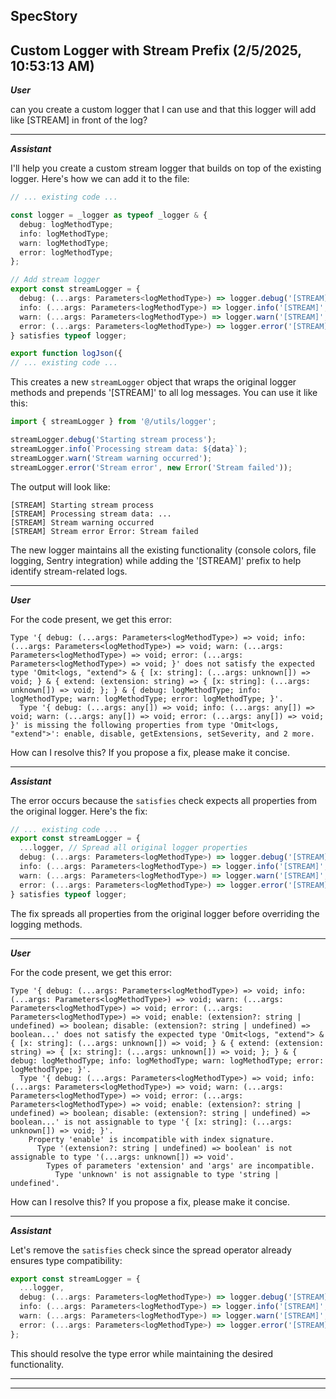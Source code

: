 ## SpecStory

## Custom Logger with Stream Prefix (2/5/2025, 10:53:13 AM)

_**User**_

can you create a custom logger that I can use and that this logger will add like [STREAM] in front of the log?

---

_**Assistant**_

I'll help you create a custom stream logger that builds on top of the existing logger. Here's how we can add it to the file:

```typescript:utils/logger.ts
// ... existing code ...

const logger = _logger as typeof _logger & {
  debug: logMethodType;
  info: logMethodType;
  warn: logMethodType;
  error: logMethodType;
};

// Add stream logger
export const streamLogger = {
  debug: (...args: Parameters<logMethodType>) => logger.debug('[STREAM]', ...args),
  info: (...args: Parameters<logMethodType>) => logger.info('[STREAM]', ...args),
  warn: (...args: Parameters<logMethodType>) => logger.warn('[STREAM]', ...args),
  error: (...args: Parameters<logMethodType>) => logger.error('[STREAM]', ...args),
} satisfies typeof logger;

export function logJson({
// ... existing code ...
```

This creates a new `streamLogger` object that wraps the original logger methods and prepends '[STREAM]' to all log messages. You can use it like this:

```typescript
import { streamLogger } from '@/utils/logger';

streamLogger.debug('Starting stream process');
streamLogger.info(`Processing stream data: ${data}`);
streamLogger.warn('Stream warning occurred');
streamLogger.error('Stream error', new Error('Stream failed'));
```

The output will look like:
```
[STREAM] Starting stream process
[STREAM] Processing stream data: ...
[STREAM] Stream warning occurred
[STREAM] Stream error Error: Stream failed
```

The new logger maintains all the existing functionality (console colors, file logging, Sentry integration) while adding the '[STREAM]' prefix to help identify stream-related logs.

---

_**User**_

For the code present, we get this error:
```
Type '{ debug: (...args: Parameters<logMethodType>) => void; info: (...args: Parameters<logMethodType>) => void; warn: (...args: Parameters<logMethodType>) => void; error: (...args: Parameters<logMethodType>) => void; }' does not satisfy the expected type 'Omit<logs, "extend"> & { [x: string]: (...args: unknown[]) => void; } & { extend: (extension: string) => { [x: string]: (...args: unknown[]) => void; }; } & { debug: logMethodType; info: logMethodType; warn: logMethodType; error: logMethodType; }'.
  Type '{ debug: (...args: any[]) => void; info: (...args: any[]) => void; warn: (...args: any[]) => void; error: (...args: any[]) => void; }' is missing the following properties from type 'Omit<logs, "extend">': enable, disable, getExtensions, setSeverity, and 2 more.
```
How can I resolve this? If you propose a fix, please make it concise.

---

_**Assistant**_

The error occurs because the `satisfies` check expects all properties from the original logger. Here's the fix:

```typescript:utils/logger.ts
// ... existing code ...
export const streamLogger = {
  ...logger, // Spread all original logger properties
  debug: (...args: Parameters<logMethodType>) => logger.debug('[STREAM]', ...args),
  info: (...args: Parameters<logMethodType>) => logger.info('[STREAM]', ...args),
  warn: (...args: Parameters<logMethodType>) => logger.warn('[STREAM]', ...args),
  error: (...args: Parameters<logMethodType>) => logger.error('[STREAM]', ...args),
} satisfies typeof logger;
```

The fix spreads all properties from the original logger before overriding the logging methods.

---

_**User**_

For the code present, we get this error:
```
Type '{ debug: (...args: Parameters<logMethodType>) => void; info: (...args: Parameters<logMethodType>) => void; warn: (...args: Parameters<logMethodType>) => void; error: (...args: Parameters<logMethodType>) => void; enable: (extension?: string | undefined) => boolean; disable: (extension?: string | undefined) => boolean...' does not satisfy the expected type 'Omit<logs, "extend"> & { [x: string]: (...args: unknown[]) => void; } & { extend: (extension: string) => { [x: string]: (...args: unknown[]) => void; }; } & { debug: logMethodType; info: logMethodType; warn: logMethodType; error: logMethodType; }'.
  Type '{ debug: (...args: Parameters<logMethodType>) => void; info: (...args: Parameters<logMethodType>) => void; warn: (...args: Parameters<logMethodType>) => void; error: (...args: Parameters<logMethodType>) => void; enable: (extension?: string | undefined) => boolean; disable: (extension?: string | undefined) => boolean...' is not assignable to type '{ [x: string]: (...args: unknown[]) => void; }'.
    Property 'enable' is incompatible with index signature.
      Type '(extension?: string | undefined) => boolean' is not assignable to type '(...args: unknown[]) => void'.
        Types of parameters 'extension' and 'args' are incompatible.
          Type 'unknown' is not assignable to type 'string | undefined'.
```
How can I resolve this? If you propose a fix, please make it concise.

---

_**Assistant**_

Let's remove the `satisfies` check since the spread operator already ensures type compatibility:

```typescript:utils/logger.ts
export const streamLogger = {
  ...logger,
  debug: (...args: Parameters<logMethodType>) => logger.debug('[STREAM]', ...args),
  info: (...args: Parameters<logMethodType>) => logger.info('[STREAM]', ...args),
  warn: (...args: Parameters<logMethodType>) => logger.warn('[STREAM]', ...args),
  error: (...args: Parameters<logMethodType>) => logger.error('[STREAM]', ...args),
};
```

This should resolve the type error while maintaining the desired functionality.

---



---

